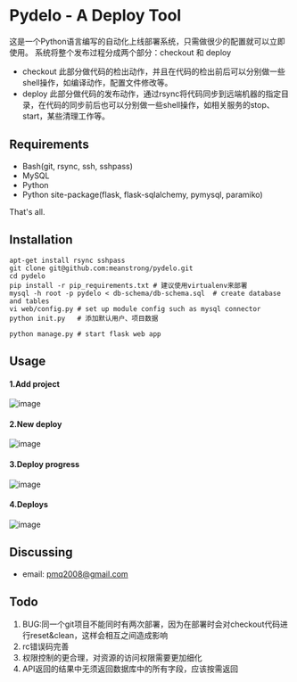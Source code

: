 Pydelo - A Deploy Tool
======================
这是一个Python语言编写的自动化上线部署系统，只需做很少的配置就可以立即使用。
系统将整个发布过程分成两个部分：checkout 和 deploy
* checkout
此部分做代码的检出动作，并且在代码的检出前后可以分别做一些shell操作，如编译动作，配置文件修改等。
* deploy
此部分做代码的发布动作，通过rsync将代码同步到远端机器的指定目录，在代码的同步前后也可以分别做一些shell操作，如相关服务的stop、start，某些清理工作等。

Requirements
------------

* Bash(git, rsync, ssh, sshpass)
* MySQL
* Python
* Python site-package(flask, flask-sqlalchemy, pymysql, paramiko)

That's all.

Installation
------------
```
apt-get install rsync sshpass
git clone git@github.com:meanstrong/pydelo.git
cd pydelo
pip install -r pip_requirements.txt # 建议使用virtualenv来部署
mysql -h root -p pydelo < db-schema/db-schema.sql  # create database and tables
vi web/config.py # set up module config such as mysql connector
python init.py   # 添加默认用户、项目数据

python manage.py # start flask web app
```

Usage
-----
#### 1.Add project
![image](https://github.com/meanstrong/pydelo/raw/master/docs/create_project.png)

#### 2.New deploy
![image](https://github.com/meanstrong/pydelo/raw/master/docs/create_deploy.png)

#### 3.Deploy progress
![image](https://github.com/meanstrong/pydelo/raw/master/docs/deploy_progress.png)

#### 4.Deploys
![image](https://github.com/meanstrong/pydelo/raw/master/docs/deploys.png)

Discussing
----------
- email: pmq2008@gmail.com


Todo
----------
1. BUG:同一个git项目不能同时有两次部署，因为在部署时会对checkout代码进行reset&clean，这样会相互之间造成影响
2. rc错误码完善
3. 权限控制的更合理，对资源的访问权限需要更加细化
4. API返回的结果中无须返回数据库中的所有字段，应该按需返回
